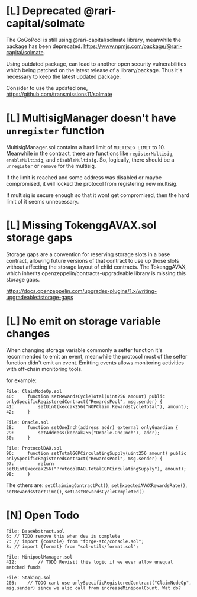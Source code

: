 # [L] Deprecated @rari-capital/solmate

The GoGoPool is still using @rari-capital/solmate library, meanwhile the package has been deprecated. https://www.npmjs.com/package/@rari-capital/solmate.

Using outdated package, can lead to another open security vulnerabilities which being patched on the latest release of a library/package. Thus it's necessary to keep the latest updated package.

Consider to use the updated one, https://github.com/transmissions11/solmate

# [L] MultisigManager doesn't have `unregister` function

MultisigManager.sol contains a hard limit of `MULTISIG_LIMIT` to 10. Meanwhile in the contract, there are functions like `registerMultisig`, `enableMultisig`, and `disableMultisig`. So, logically, there should be a `unregister` or `remove` for the multisig.

If the limit is reached and some address was disabled or maybe compromised, it will locked the protocol from registering new multisig.

If multisig is secure enough so that it wont get compromised, then the hard limit of it seems unnecessary.

# [L] Missing TokenggAVAX.sol storage gaps

Storage gaps are a convention for reserving storage slots in a base contract, allowing future versions of that contract to use up those slots without affecting the storage layout of child contracts. The TokenggAVAX, which inherits openzeppelin/contracts-upgradeable library is missing this storage gaps.

https://docs.openzeppelin.com/upgrades-plugins/1.x/writing-upgradeable#storage-gaps

# [L] No emit on storage variable changes

When changing storage variable commonly a setter function it's recommended to emit an event, meanwhile the protocol most of the setter function didn't emit an event. Emitting events allows monitoring activities with off-chain monitoring tools.

for example:

```solidity
File: ClaimNodeOp.sol
40: 	function setRewardsCycleTotal(uint256 amount) public onlySpecificRegisteredContract("RewardsPool", msg.sender) {
41: 		setUint(keccak256("NOPClaim.RewardsCycleTotal"), amount);
42: 	}

File: Oracle.sol
28: 	function setOneInch(address addr) external onlyGuardian {
29: 		setAddress(keccak256("Oracle.OneInch"), addr);
30: 	}

File: ProtocolDAO.sol
96: 	function setTotalGGPCirculatingSupply(uint256 amount) public onlySpecificRegisteredContract("RewardsPool", msg.sender) {
97: 		return setUint(keccak256("ProtocolDAO.TotalGGPCirculatingSupply"), amount);
98: 	}

```

The others are: `setClaimingContractPct()`, `setExpectedAVAXRewardsRate()`, `setRewardsStartTime()`, `setLastRewardsCycleCompleted()`

# [N] Open Todo

```solidity
File: BaseAbstract.sol
6: // TODO remove this when dev is complete
7: // import {console} from "forge-std/console.sol";
8: // import {format} from "sol-utils/format.sol";

File: MinipoolManager.sol
412: 		// TODO Revisit this logic if we ever allow unequal matched funds

File: Staking.sol
203: 	// TODO cant use onlySpecificRegisteredContract("ClaimNodeOp", msg.sender) since we also call from increaseMinipoolCount. Wat do?
```